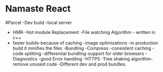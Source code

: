 # Namaste React

#Parcel
-Dev build
-local server

- HMR- Hot module Replacement
  -File watching Algorithm - written in c++
- faster builds-because of caching
  -image optimizations
  -in production build it minifies the files
  -Bundling
  -Compress
  -consistent caching
  -code splitting
  -differential bundling-support for older browsers
  -Diagnostics
  -good Error handling
  -HTTPS
  -Tree shaking algorithm-remove unused code
  -Different dev and prod bundles.
